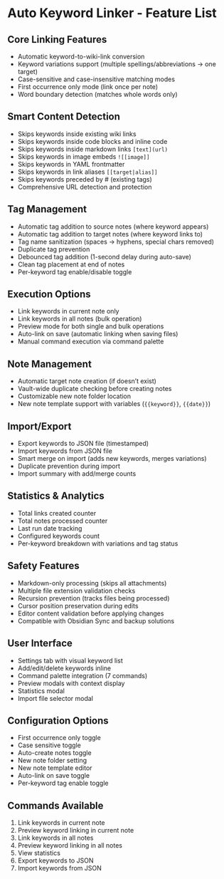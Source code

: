 # Auto Keyword Linker - Feature List

## Core Linking Features

- Automatic keyword-to-wiki-link conversion
- Keyword variations support (multiple spellings/abbreviations → one target)
- Case-sensitive and case-insensitive matching modes
- First occurrence only mode (link once per note)
- Word boundary detection (matches whole words only)

## Smart Content Detection

- Skips keywords inside existing wiki links
- Skips keywords inside code blocks and inline code
- Skips keywords inside markdown links `[text](url)`
- Skips keywords in image embeds `![[image]]`
- Skips keywords in YAML frontmatter
- Skips keywords in link aliases `[[target|alias]]`
- Skips keywords preceded by # (existing tags)
- Comprehensive URL detection and protection

## Tag Management

- Automatic tag addition to source notes (where keyword appears)
- Automatic tag addition to target notes (where keyword links to)
- Tag name sanitization (spaces → hyphens, special chars removed)
- Duplicate tag prevention
- Debounced tag addition (1-second delay during auto-save)
- Clean tag placement at end of notes
- Per-keyword tag enable/disable toggle

## Execution Options

- Link keywords in current note only
- Link keywords in all notes (bulk operation)
- Preview mode for both single and bulk operations
- Auto-link on save (automatic linking when saving files)
- Manual command execution via command palette

## Note Management

- Automatic target note creation (if doesn’t exist)
- Vault-wide duplicate checking before creating notes
- Customizable new note folder location
- New note template support with variables (`{{keyword}}`, `{{date}}`)

## Import/Export

- Export keywords to JSON file (timestamped)
- Import keywords from JSON file
- Smart merge on import (adds new keywords, merges variations)
- Duplicate prevention during import
- Import summary with add/merge counts

## Statistics & Analytics

- Total links created counter
- Total notes processed counter
- Last run date tracking
- Configured keywords count
- Per-keyword breakdown with variations and tag status

## Safety Features

- Markdown-only processing (skips all attachments)
- Multiple file extension validation checks
- Recursion prevention (tracks files being processed)
- Cursor position preservation during edits
- Editor content validation before applying changes
- Compatible with Obsidian Sync and backup solutions

## User Interface

- Settings tab with visual keyword list
- Add/edit/delete keywords inline
- Command palette integration (7 commands)
- Preview modals with context display
- Statistics modal
- Import file selector modal

## Configuration Options

- First occurrence only toggle
- Case sensitive toggle
- Auto-create notes toggle
- New note folder setting
- New note template editor
- Auto-link on save toggle
- Per-keyword tag enable toggle

## Commands Available

1. Link keywords in current note
1. Preview keyword linking in current note
1. Link keywords in all notes
1. Preview keyword linking in all notes
1. View statistics
1. Export keywords to JSON
1. Import keywords from JSON